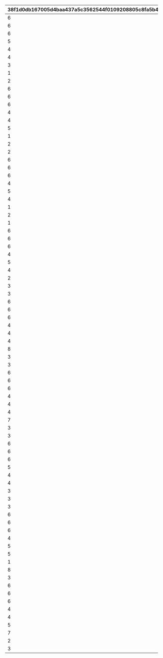 |38f1d0db167005d4baa437a5c3562544f0109208805c8fa5b4a6e751428e2141|53bb55c2c7ea5b0076c22bc418ab0555072d64ce273212c465dcadf8b87981c0|5aa8997f636545f18d5d06ee2f3949c0776363ea26d1eb7b3f82f580b51a4524|7733ca8d1b41f62b69c22f006653b2ebe65cfbf2c3f880f2c8e6f9395c9bbfa4|9a4136e8b8108a0f7ee837ca4e300ce5e79396c6e72a678a4c68abc4bae699c1|6cb87fe143098a4dc6c16b7394cc6f63d1ea2b0d38968bfec4e446a1c2881d42|1cdecc9f0d0b7776ec5853bb1fbcda1c3f62d09e76a78bb31f754caa20ed66a4|dc7c1244160846155355fdb023966b93e81159f7633f7cdaf4e863952176915a|38605ffdb76a3240df8dba3722ca59772e1b3a4d0286de101befbe6a7ca41d41|54b9fb32813c18f19d65a6ecc56b1feaa248808565107e1bf3c84bfcc415110e|c0b9371386ccb251e6608715eef6dfb07aed0f5dc2a6d00a47b46c2978db7931|a70e82bd11615487085e529f7837df314ecaaffc3c836fbd58aab903b451109e|8ee90f64769b8b042d0d5063b753cc156c968a899a058c3290072fee1c12f89e|59d548b6d01c88a8d7160a65dbbf3108938f5e7df55eadbe7c37a924e85525d4|fee2989e6c4f9aedf2fc7c879fc10e575eeaa7700f79108bc6033c27ce1fd24a|40439b0fe6b05a5a8421a89119de90ff35d3435fc485f968846d32704ee211ea|cca05c5ba29c126bc1bbb3928efccf79e0ff57ca2c6b41ee670f331022cacb93|100a043271a695014da4d0490a42d5c3d6b22aa3a9bda114e7ba366fc7200141|c5e90fc17d1eaed85fd89a21557523a1f59736f4d730d50f60c195a16d862c56|
| --- | --- | --- | --- | --- | --- | --- | --- | --- | --- | --- | --- | --- | --- | --- | --- | --- | --- | --- |
|6|90|1001|6|100701|100003|-100|1|6|112201|103401|0|6|6|100111|100701|105501|123001|1|
|6|90|1001|6|103401|100003|-100|1|6|105101|103401|0|6|6|100112|106601|100901|123001|2|
|6|90|1001|6|110301|100003|-100|1|6|106901|113401|0|6|6|100113|112701|110301|101801|3|
|5|90|1001|4|100201|100003|-100|2|4|123001|103401|0|4|4|100121|102901|117301|100201|1|
|4|90|1001|4|104001|100003|-100|2|4|110301|117301|0|4|4|100122|104801|105101|104001|2|
|4|90|1001|4|101401|100003|-100|2|4|100801|118001|0|5|4|100123|101401|118501|111001|3|
|3|90|1001|1|112201|100003|-100|3|2|123001|117301|0|2|1|100131|100701|112201|100801|1|
|1|90|1001|1|105501|100003|-100|3|2|105501|106601|0|1|2|100132|100501|103401|112201|2|
|2|90|1001|1|124501|100003|-100|3|1|110301|104801|0|2|3|100133|105401|113401|124501|3|
|6|90|1002|6|111401|100003|-100|1|6|105001|103401|0|6|6|100211|106601|117301|111401|1|
|6|90|1002|6|113401|100003|-100|1|6|123001|105401|0|6|6|100212|105201|113401|100801|2|
|6|90|1002|6|105501|100003|-100|1|6|123001|103401|0|6|6|100213|100501|105501|107701|3|
|4|90|1002|4|122801|100003|-100|2|4|100901|103401|0|5|4|100221|122801|124101|119001|1|
|4|90|1002|4|100501|100003|-100|2|4|121101|100501|0|4|5|100222|105201|103401|123001|2|
|5|90|1002|4|118501|100003|-100|2|4|123001|103401|0|4|5|100223|100701|105501|118501|3|
|1|90|1002|1|108901|100003|-100|3|2|102601|108901|0|1|3|100231|105201|103401|123001|1|
|2|90|1002|1|104801|100003|-100|3|1|112201|102601|0|2|3|100232|104801|113401|123001|2|
|2|90|1002|1|106001|100003|-100|3|2|110301|114701|0|1|7|100233|100701|100501|106001|3|
|6|90|1003|6|102901|100003|-100|1|6|123001|122801|0|6|6|100311|102901|103401|125101|1|
|6|90|1003|6|180301|100003|-100|1|6|110301|106601|0|6|6|100312|105401|180301|111001|2|
|6|90|1003|6|121401|100003|-100|1|6|118001|121401|0|6|6|100313|101401|123001|118501|3|
|4|90|1003|4|114701|100003|-100|2|4|110301|106601|0|4|5|100321|114701|103401|123001|1|
|5|90|1003|4|106901|100003|-100|2|4|106901|117301|0|4|4|100322|100701|110301|180201|2|
|4|90|1003|4|124501|100003|-100|2|4|113401|117501|0|4|5|100323|103401|105101|124501|3|
|1|90|1003|1|108101|100003|-100|3|8|102601|108101|0|2|3|100331|103401|117301|123001|1|
|2|90|1003|1|108201|100003|-100|3|1|123501|103401|0|2|8|100332|100701|112701|108201|2|
|1|90|1003|1|108301|100003|-100|3|3|100801|123001|0|1|8|100333|101401|101001|108301|3|
|6|90|1004|6|106601|100003|-100|1|6|100901|106601|0|6|6|100411|114701|103401|110301|1|
|6|90|1004|6|180401|100003|-100|1|6|103401|100501|0|6|6|100412|180401|105401|106901|2|
|6|90|1004|6|100801|100003|-100|1|6|123001|105501|0|6|6|100413|103401|101401|100801|3|
|4|90|1004|4|105401|100003|-100|2|4|110301|106601|0|4|4|100421|105401|180301|118001|1|
|5|90|1004|4|101801|100003|-100|2|4|124501|113401|0|4|4|100422|105301|110301|101801|2|
|4|90|1004|4|123301|100003|-100|2|4|105501|123301|0|4|5|100423|105201|103401|123001|3|
|2|90|1004|3|126101|100003|-100|3|3|110301|125801|0|3|8|100431|126001|126101|108301|1|
|3|90|1004|7|103301|100003|-100|3|1|123001|103401|0|2|8|100432|103301|121101|108301|2|
|3|90|1004|7|105801|100003|-100|3|2|123001|117301|0|2|7|100433|105801|180501|106001|3|
|6|90|1005|6|105501|100003|-100|1|6|112201|103401|0|6|6|100511|100701|105501|123001|1|
|6|90|1005|6|100901|100003|-100|1|6|105101|103401|0|6|6|100512|106601|100901|123001|2|
|6|90|1005|6|112701|100003|-100|1|6|106901|113401|0|6|6|100513|112701|110301|101801|3|
|4|90|1005|4|100101|100003|-100|2|4|123801|106601|0|4|4|100521|114701|100101|110301|1|
|4|90|1005|4|102601|100003|-100|2|4|102601|103401|0|4|4|100522|105201|105501|112201|2|
|4|90|1005|4|119201|100003|-100|2|4|110301|119201|0|4|4|100523|105401|105501|121401|3|
|8|90|1005|1|106601|100003|-100|3|1|107701|106601|0|1|8|100531|105201|103401|108301|1|
|3|90|1005|3|127901|100003|-100|3|1|123001|103401|0|3|8|100532|127901|126101|108301|2|
|3|90|1005|7|108401|100003|-100|3|2|123001|123301|0|1|8|100533|105801|102601|108401|3|
|6|90|1006|6|111401|100003|-100|1|6|105001|103401|0|6|6|100611|106601|117301|111401|1|
|6|90|1006|6|113401|100003|-100|1|6|123001|105401|0|6|6|100612|105201|113401|100801|2|
|6|90|1006|6|107701|100003|-100|1|6|123001|103401|0|6|6|100613|100501|105501|107701|3|
|4|90|1006|4|112201|100003|-100|2|4|105001|103401|0|4|4|100621|106601|112201|111401|1|
|4|90|1006|4|123001|100003|-100|2|4|105501|105401|0|4|5|100622|102901|105301|123001|2|
|4|90|1006|4|117301|100003|-100|2|4|112201|117301|0|4|5|100623|100701|101401|123001|3|
|7|90|1006|3|128301|100003|-100|3|1|106001|103401|0|1|8|100631|128301|105501|108301|1|
|3|90|1006|1|106501|100003|-100|3|1|123001|106601|0|2|8|100632|106501|123301|108301|2|
|3|90|1006|8|109001|100003|-100|3|1|123001|102601|0|2|8|100633|109001|110301|107701|3|
|6|90|1007|6|125101|100003|-100|1|6|123001|122801|1001|6|6|100711|102901|103401|125101|1|
|6|90|1007|6|111001|100003|-100|1|6|110301|106601|1001|6|6|100712|105401|180301|111001|2|
|6|90|1007|6|118001|100003|-100|1|6|118001|121401|1001|6|6|100713|101401|123001|118501|3|
|5|90|1007|4|100201|100003|-100|2|4|123001|103401|1001|4|4|100721|102901|117301|100201|1|
|4|90|1007|4|105101|100003|-100|2|4|110301|117301|1001|4|4|100722|104801|105101|104001|2|
|4|90|1007|4|100801|100003|-100|2|4|100801|118001|1001|4|4|100723|101401|118501|111001|3|
|3|90|1007|3|128801|100003|-100|3|2|123001|123301|1001|1|3|100731|128801|102601|118501|1|
|3|90|1007|1|128901|100003|-100|3|1|128901|103401|1001|1|8|100732|104501|105501|108301|2|
|3|90|1007|3|128701|100003|-100|3|3|123001|128701|1001|2|8|100733|128301|117301|108301|3|
|6|90|1008|6|100701|100003|-100|1|6|112201|103401|1002|6|6|100811|100701|105501|123001|1|
|6|90|1008|6|111401|100003|-100|1|6|105001|103401|1002|6|6|100812|106601|117301|111401|2|
|6|90|1008|6|102901|100003|-100|1|6|123001|122801|1002|6|6|100813|102901|103401|125101|3|
|4|90|1008|4|110301|100003|-100|2|4|101201|103401|1002|4|4|100821|104601|110301|111401|1|
|5|90|1008|4|106601|100003|-100|2|4|106901|106601|1002|4|5|100822|105201|113401|123001|2|
|5|90|1008|4|123001|100003|-100|2|4|123001|105501|1002|4|4|100823|103401|101401|100801|3|
|1|90|1008|1|108801|100003|-100|3|1|108801|103401|1002|2|8|100831|108901|112201|108301|1|
|8|90|1008|1|129001|100003|-100|3|1|107701|108901|1002|3|3|100832|100701|126101|129001|2|
|3|90|1008|1|100201|100003|-100|3|3|123001|126101|1002|1|1|100833|103401|101401|100201|3|
|6|90|1009|6|100901|100003|-100|1|6|100901|106601|1003|6|6|100911|114701|103401|110301|1|
|6|90|1009|6|106901|100003|-100|1|6|103401|100501|1003|6|6|100912|180401|105401|106901|2|
|6|90|1009|6|101401|100003|-100|1|6|123001|105501|1003|6|6|100913|103401|101401|100801|3|
|4|90|1009|4|122801|100003|-100|2|4|100901|103401|1003|4|4|100921|122801|124101|119001|1|
|4|90|1009|4|100501|100003|-100|2|4|121101|100501|1003|4|5|100922|105201|103401|123001|2|
|5|90|1009|4|103401|100003|-100|2|4|123001|103401|1003|4|5|100923|100701|105501|118501|3|
|7|90|1009|2|120001|100003|-100|3|7|101601|104901|1003|1|8|100931|120001|103401|108301|1|
|2|90|1009|1|112201|100003|-100|3|1|112201|100501|1003|1|3|100932|108901|101801|129001|2|
|3|90|1009|1|123001|100003|-100|3|3|123001|128801|1003|3|3|100933|100701|126101|129001|3|